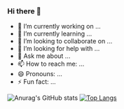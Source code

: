 ### Hi there 👋



- 🔭 I’m currently working on ...
- 🌱 I’m currently learning ...
- 👯 I’m looking to collaborate on ...
- 🤔 I’m looking for help with ...
- 💬 Ask me about ...
- 📫 How to reach me: ...
- 😄 Pronouns: ...
- ⚡ Fun fact: ...

![Anurag's GitHub stats](https://github-readme-stats.vercel.app/api?username=gustavo-ribeiro-couto&show_icons=true&theme=dark)
[![Top Langs](https://github-readme-stats.vercel.app/api/top-langs/?username=gustavo-ribeiro-couto&layout=compact)](https://github.com/anuraghazra/github-readme-stats)


